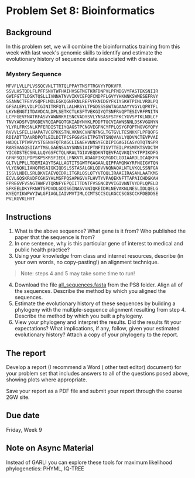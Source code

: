 # Problem Set 8: Bioinformatics

## Background

In this problem set, we will combine the bioinformatics training from this week with last week's genomic skills to identify and estimate the evolutionary history of sequence data associated with disease.


### Mystery Sequence

```
MFVFLVLLPLVSSQCVNLTTRTQLPPAYTNSFTRGVYYPDKVFR
SSVLHSTQDLFLPFFSNVTWFHAIHVSGTNGTKRFDNPVLPFNDGVYFASTEKSNIIR
GWIFGTTLDSKTQSLLIVNNATNVVIKVCEFQFCNDPFLGVYYHKNNKSWMESEFRVY
SSANNCTFEYVSQPFLMDLEGKQGNFKNLREFVFKNIDGYFKIYSKHTPINLVRDLPQ
GFSALEPLVDLPIGINITRFQTLLALHRSYLTPGDSSSGWTAGAAAYYVGYLQPRTFL
LKYNENGTITDAVDCALDPLSETKCTLKSFTVEKGIYQTSNFRVQPTESIVRFPNITN
LCPFGEVFNATRFASVYAWNRKRISNCVADYSVLYNSASFSTFKCYGVSPTKLNDLCF
TNVYADSFVIRGDEVRQIAPGQTGKIADYNYKLPDDFTGCVIAWNSNNLDSKVGGNYN
YLYRLFRKSNLKPFERDISTEIYQAGSTPCNGVEGFNCYFPLQSYGFQPTNGVGYQPY
RVVVLSFELLHAPATVCGPKKSTNLVKNKCVNFNFNGLTGTGVLTESNKKFLPFQQFG
RDIADTTDAVRDPQTLEILDITPCSFGGVSVITPGTNTSNQVAVLYQDVNCTEVPVAI
HADQLTPTWRVYSTGSNVFQTRAGCLIGAEHVNNSYECDIPIGAGICASYQTQTNSPR
RARSVASQSIIAYTMSLGAENSVAYSNNSIAIPTNFTISVTTEILPVSMTKTSVDCTM
YICGDSTECSNLLLQYGSFCTQLNRALTGIAVEQDKNTQEVFAQVKQIYKTPPIKDFG
GFNFSQILPDPSKPSKRSFIEDLLFNKVTLADAGFIKQYGDCLGDIAARDLICAQKFN
GLTVLPPLLTDEMIAQYTSALLAGTITSGWTFGAGAALQIPFAMQMAYRFNGIGVTQN
VLYENQKLIANQFNSAIGKIQDSLSSTASALGKLQDVVNQNAQALNTLVKQLSSNFGA
ISSVLNDILSRLDKVEAEVQIDRLITGRLQSLQTYVTQQLIRAAEIRASANLAATKMS
ECVLGQSKRVDFCGKGYHLMSFPQSAPHGVVFLHVTYVPAQEKNFTTAPAICHDGKAH
FPREGVFVSNGTHWFVTQRNFYEPQIITTDNTFVSGNCDVVIGIVNNTVYDPLQPELD
SFKEELDKYFKNHTSPDVDLGDISGINASVVNIQKEIDRLNEVAKNLNESLIDLQELG
KYEQYIKWPWYIWLGFIAGLIAIVMVTIMLCCMTSCCSCLKGCCSCGSCCKFDEDDSE
PVLKGVKLHYT
```

## Instructions

1. What is the above sequence? What gene is it from? Who published the paper that the sequence is from?
2. In one sentence, why is this particular gene of interest to medical and public health practice?
3. Using your knowledge from class and internet resources, describe (in your own words, no copy-pasting!) an alignment technique.
> Note: steps 4 and 5 may take some time to run!
4. Download the file [all_sequences.fasta](https://github.com/gwcbi/ResearchAnalytics/edit/master/ProblemSets/PS8/all_sequences.fasta) from the PS8 folder. Align all of the sequences. Describe the method by which you aligned the sequences.
5. Estimate the evolutionary history of these sequences by building a phylogeny with the multiple-sequence alignment resulting from step 4. Describe the method by which you built a phylogeny.
8. View your phylogeny and interpret the results. Did the results fit your expectations? What implications, if any, follow, given your estimated evolutionary history? Attach a copy of  your phylogeny to the report.

## The report

Develop a report (I recommend a Word ( other text editor) document) for your problem set that includes answers to all of the questions posed above, showing plots where appropriate.

Save your report as a PDF file and submit your report through the course 2GW site. 

## Due date

Friday, Week 9

## Note on Async Material

Instead of GARLI you can explore these tools for maximum likelihood phylogenetics: PHYML, IQ-TREE

